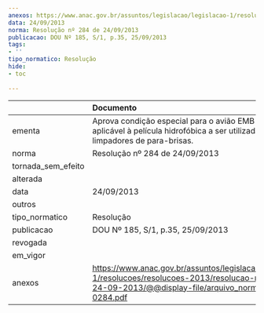 ```yaml
---
anexos: https://www.anac.gov.br/assuntos/legislacao/legislacao-1/resolucoes/resolucoes-2013/resolucao-no-284-de-24-09-2013/@@display-file/arquivo_norma/RA2013-0284.pdf
data: 24/09/2013
norma: Resolução nº 284 de 24/09/2013
publicacao: DOU Nº 185, S/1, p.35, 25/09/2013
tags:
- ''
tipo_normatico: Resolução
hide: 
- toc 
 
---
```


|                    | Documento                                                                                                                                                       |
|:-------------------|:----------------------------------------------------------------------------------------------------------------------------------------------------------------|
| ementa             | Aprova condição especial para o avião EMB-145, aplicável à película hidrofóbica a ser utilizada no lugar de limpadores de para-brisas.                          |
| norma              | Resolução nº 284 de 24/09/2013                                                                                                                                  |
| tornada_sem_efeito |                                                                                                                                                                 |
| alterada           |                                                                                                                                                                 |
| data               | 24/09/2013                                                                                                                                                      |
| outros             |                                                                                                                                                                 |
| tipo_normatico     | Resolução                                                                                                                                                       |
| publicacao         | DOU Nº 185, S/1, p.35, 25/09/2013                                                                                                                               |
| revogada           |                                                                                                                                                                 |
| em_vigor           |                                                                                                                                                                 |
| anexos             | https://www.anac.gov.br/assuntos/legislacao/legislacao-1/resolucoes/resolucoes-2013/resolucao-no-284-de-24-09-2013/@@display-file/arquivo_norma/RA2013-0284.pdf |